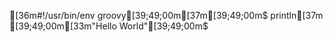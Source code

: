 [36m#!/usr/bin/env groovy[39;49;00m[37m[39;49;00m$
println[37m [39;49;00m[33m"Hello World"[39;49;00m$
